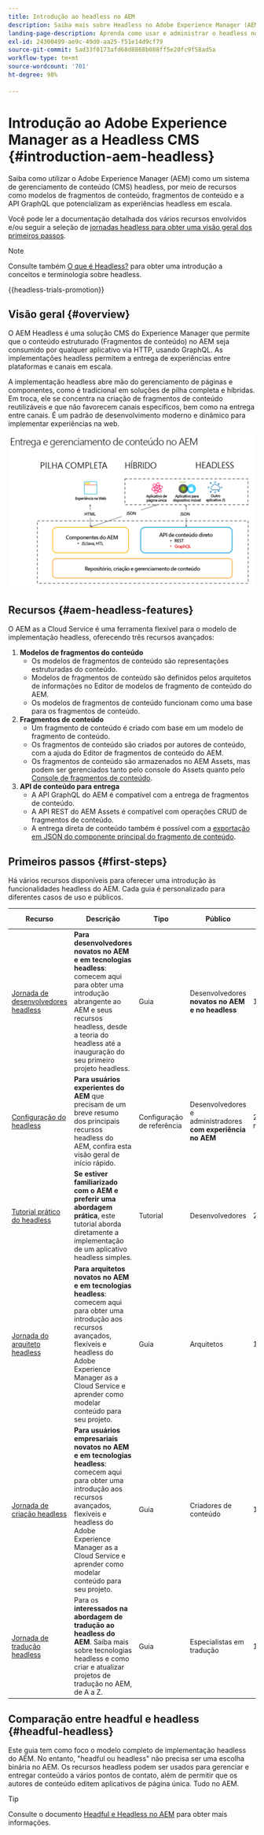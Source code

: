 ```yaml
---
title: Introdução ao headless no AEM
description: Saiba mais sobre Headless no Adobe Experience Manager (AEM) com uma combinação de documentações detalhadas e jornadas headless. Saiba como recursos como modelos de fragmentos de conteúdo, fragmentos de conteúdo e a API GraphQL são utilizados em experiências headless.
landing-page-description: Aprenda como usar e administrar o headless no Adobe Experience Manager as a Cloud Service.
exl-id: 24300499-ae9c-49d0-aa25-f51e14d9cf79
source-git-commit: 5ad33f0173afd68d8868b088ff5e20fc9f58ad5a
workflow-type: tm+mt
source-wordcount: '701'
ht-degree: 98%

---
```



# Introdução ao Adobe Experience Manager as a Headless CMS {#introduction-aem-headless}

Saiba como utilizar o Adobe Experience Manager (AEM) como um sistema de gerenciamento de conteúdo (CMS) headless, por meio de recursos como modelos de fragmentos de conteúdo, fragmentos de conteúdo e a API GraphQL que potencializam as experiências headless em escala.

Você pode ler a documentação detalhada dos vários recursos envolvidos e/ou seguir a seleção de [jornadas headless para obter uma visão geral dos primeiros passos](#first-steps).

>[!NOTE]
>
>Consulte também [O que é Headless?](/help/headless/what-is-headless.md) para obter uma introdução a conceitos e terminologia sobre headless.

{{headless-trials-promotion}}

## Visão geral {#overview}

O AEM Headless é uma solução CMS do Experience Manager que permite que o conteúdo estruturado (Fragmentos de conteúdo) no AEM seja consumido por qualquer aplicativo via HTTP, usando GraphQL. As implementações headless permitem a entrega de experiências entre plataformas e canais em escala.

A implementação headless abre mão do gerenciamento de páginas e componentes, como é tradicional em soluções de pilha completa e híbridas. Em troca, ele se concentra na criação de fragmentos de conteúdo reutilizáveis e que não favorecem canais específicos, bem como na entrega entre canais. É um padrão de desenvolvimento moderno e dinâmico para implementar experiências na web.

![Modelos de implementação do AEM](assets/aem-implementation-models.png)

## Recursos {#aem-headless-features}

O AEM as a Cloud Service é uma ferramenta flexível para o modelo de implementação headless, oferecendo três recursos avançados:

1. **Modelos de fragmentos do conteúdo**
   * Os modelos de fragmentos de conteúdo são representações estruturadas do conteúdo.
   * Modelos de fragmentos de conteúdo são definidos pelos arquitetos de informações no Editor de modelos de fragmento de conteúdo do AEM.
   * Os modelos de fragmentos de conteúdo funcionam como uma base para os fragmentos de conteúdo.
1. **Fragmentos de conteúdo**
   * Um fragmento de conteúdo é criado com base em um modelo de fragmento de conteúdo.
   * Os fragmentos de conteúdo são criados por autores de conteúdo, com a ajuda do Editor de fragmentos de conteúdo do AEM.
   * Os fragmentos de conteúdo são armazenados no AEM Assets, mas podem ser gerenciados tanto pelo console do Assets quanto pelo [Console de fragmentos de conteúdo](/help/sites-cloud/administering/content-fragments/content-fragments-console.md).
1. **API de conteúdo para entrega**
   * A API GraphQL do AEM é compatível com a entrega de fragmentos de conteúdo.
   * A API REST do AEM Assets é compatível com operações CRUD de fragmentos de conteúdo.
   * A entrega direta de conteúdo também é possível com a [exportação em JSON do componente principal do fragmento de conteúdo](https://experienceleague.adobe.com/docs/experience-manager-core-components/using/components/content-fragment-component.html?lang=pt-BR).

## Primeiros passos {#first-steps}

Há vários recursos disponíveis para oferecer uma introdução às funcionalidades headless do AEM. Cada guia é personalizado para diferentes casos de uso e públicos.

| Recurso | Descrição | Tipo | Público | Est. Hora |
|---|---|---|---|---|
| [Jornada de desenvolvedores headless](/help/journey-headless/developer/overview.md) | **Para desenvolvedores novatos no AEM e em tecnologias headless**: comecem aqui para obter uma introdução abrangente ao AEM e seus recursos headless, desde a teoria do headless até a inauguração do seu primeiro projeto headless. | Guia | Desenvolvedores **novatos no AEM e no headless** | 1 hora |
| [Configuração do headless](/help/headless/setup/introduction.md) | **Para usuários experientes do AEM** que precisam de um breve resumo dos principais recursos headless do AEM, confira esta visão geral de início rápido. | Configuração de referência | Desenvolvedores e administradores **com experiência no AEM** | 20 minutos |
| [Tutorial prático do headless](https://experienceleague.adobe.com/docs/experience-manager-learn/getting-started-with-aem-headless/graphql/multi-step/overview.html?lang=pt-BR) | **Se estiver familiarizado com o AEM e preferir uma abordagem prática**, este tutorial aborda diretamente a implementação de um aplicativo headless simples. | Tutorial | Desenvolvedores | 2 horas |
| [Jornada do arquiteto headless](/help/journey-headless/architect/overview.md) | **Para arquitetos novatos no AEM e em tecnologias headless**: comecem aqui para obter uma introdução aos recursos avançados, flexíveis e headless do Adobe Experience Manager as a Cloud Service e aprender como modelar conteúdo para seu projeto. | Guia | Arquitetos | 1 hora |
| [Jornada de criação headless](/help/journey-headless/author/overview.md) | **Para usuários empresariais novatos no AEM e em tecnologias headless**: comecem aqui para obter uma introdução aos recursos avançados, flexíveis e headless do Adobe Experience Manager as a Cloud Service e aprender como modelar conteúdo para seu projeto. | Guia | Criadores de conteúdo | 1 hora |
| [Jornada de tradução headless](/help/journey-headless/translation/overview.md) | Para os **interessados na abordagem de tradução ao headless do AEM**. Saiba mais sobre tecnologias headless e como criar e atualizar projetos de tradução no AEM, de A a Z. | Guia | Especialistas em tradução | 1 hora |

## Comparação entre headful e headless {#headful-headless}

Este guia tem como foco o modelo completo de implementação headless do AEM. No entanto, &quot;headful ou headless&quot; não precisa ser uma escolha binária no AEM. Os recursos headless podem ser usados para gerenciar e entregar conteúdo a vários pontos de contato, além de permitir que os autores de conteúdo editem aplicativos de página única. Tudo no AEM.

>[!TIP]
>
>Consulte o documento [Headful e Headless no AEM](/help/implementing/developing/headful-headless.md) para obter mais informações.